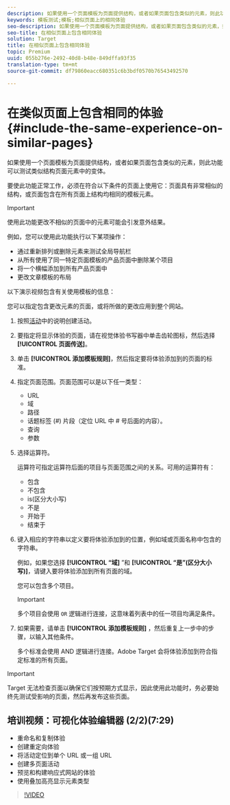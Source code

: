 ```yaml
---
description: 如果使用一个页面模板为页面提供结构，或者如果页面包含类似的元素，则此功能可以测试类似结构页面元素中的变体。
keywords: 模板测试;模板;相似页面上的相同体验
seo-description: 如果使用一个页面模板为页面提供结构，或者如果页面包含类似的元素，则此功能可以测试类似结构页面元素中的变体。
seo-title: 在相似页面上包含相同体验
solution: Target
title: 在相似页面上包含相同体验
topic: Premium
uuid: 055b276e-2492-40d8-b48e-849dffa93f35
translation-type: tm+mt
source-git-commit: df79860eacc680351c6b3bdf0570b76543492570

---
```



# 在类似页面上包含相同的体验{#include-the-same-experience-on-similar-pages}

如果使用一个页面模板为页面提供结构，或者如果页面包含类似的元素，则此功能可以测试类似结构页面元素中的变体。

要使此功能正常工作，必须在符合以下条件的页面上使用它：页面具有非常相似的结构，或页面包含在所有页面上结构均相同的模板元素。

>[!IMPORTANT]
>
>使用此功能更改不相似的页面中的元素可能会引发意外结果。

例如，您可以使用此功能执行以下某项操作：

* 通过重新排列或删除元素来测试全局导航栏
* 从所有使用了同一特定页面模板的产品页面中删除某个项目
* 将一个横幅添加到所有产品页面中
* 更改文章模板的布局

以下演示视频包含有关使用模板的信息：

您可以指定包含更改元素的页面，或将所做的更改应用到整个网站。

1. 按照[活动](../../c-activities/activities.md#concept_D317A95A1AB54674BA7AB65C7985BA03)中的说明创建活动。
1. 要指定将显示体验的页面，请在视觉体验书写器中单击齿轮图标，然后选择 **[!UICONTROL 页面传送]**。
1. 单击 **[!UICONTROL 添加模板规则]**，然后指定要将体验添加到的页面的标准。

1. 指定页面范围。页面范围可以是以下任一类型：

   * URL
   * 域
   * 路径
   * 话题标签 (#) 片段（定位 URL 中 # 号后面的内容）。
   * 查询
   * 参数

1. 选择运算符。

   运算符可指定运算符后面的项目与页面范围之间的关系。可用的运算符有：

   * 包含
   * 不包含
   * is(区分大小写)
   * 不是
   * 开始于
   * 结束于

1. 键入相应的字符串以定义要将体验添加到的位置，例如域或页面名称中包含的字符串。

   例如，如果您选择 **[!UICONTROL “域]** ”和 **[!UICONTROL “是”(区分大小写)]**，请键入要将体验添加到所有页面的域。

   您可以包含多个项目。

   >[!IMPORTANT]
   >
   >多个项目会使用 `OR` 逻辑进行连接，这意味着列表中的任一项目均满足条件。

1. 如果需要，请单击 **[!UICONTROL 添加模板规则]** ，然后重复上一步中的步骤，以输入其他条件。

   多个标准会使用 AND 逻辑进行连接。Adobe Target 会将体验添加到符合指定标准的所有页面。

>[!IMPORTANT]
>
> Target 无法检查页面以确保它们按预期方式显示，因此使用此功能时，务必要始终先测试受影响的页面，然后再发布这些页面。

## 培训视频：可视化体验编辑器 (2/2)(7:29)

* 重命名和复制体验
* 创建重定向体验
* 将活动定位到单个 URL 或一组 URL
* 创建多页面活动
* 预览和构建响应式网站的体验
* 使用叠加高亮显示元素类型

>[!VIDEO](https://video.tv.adobe.com/v/17401)